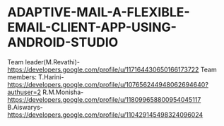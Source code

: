# ADAPTIVE-MAIL-A-FLEXIBLE-EMAIL-CLIENT-APP-USING-ANDROID-STUDIO

Team leader(M.Revathi)- https://developers.google.com/profile/u/117164430650166173722
Team members:
T.Harini- https://developers.google.com/profile/u/107656244948062694640?authuser=2
R.M.Monisha- https://developers.google.com/profile/u/118099658800954045117
B.Aiswarys- https://developers.google.com/profile/u/110429145498324096024
